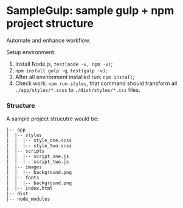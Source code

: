 # SampleGulp: sample gulp + npm project structure
Automate and enhance workflow.

Setup environment:

1. Install Node.js, `test(node -v, npm -v)`;
2. `npm install gulp -g`, `test(gulp -v)`;
3. After all environment installed run: `npm install`;
4. Check work: `npm run styles`, that command should transform all `./app/styles/*.scss` to `./dist/styles/*.css` files.

### Structure

A sample project strucutre would be:

```
|-- app
|  |-- styles
|  |  |-- style_one.scss
|  |  |-- style_two.scss
|  |-- scripts
|  |  |-- script_one.js
|  |  |-- script_two.js
|  |-- images
|  |  |-- background.png
|  |-- fonts
|  |  |-- background.png
|  |-- index.html
|-- dist
|-- node_modules
```
